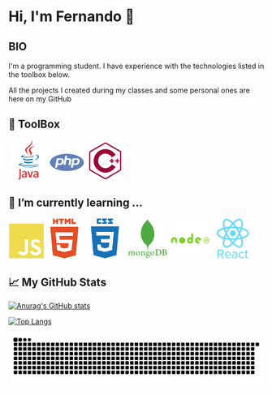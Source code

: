 # Hi, I'm Fernando 👋

## BIO

I'm a programming student. I have experience with the technologies listed in the toolbox below.

All the projects I created during my classes and some personal ones are here on my GitHub


## 🧰 ToolBox

 <img src='https://github.com/devicons/devicon/blob/master/icons/java/java-original-wordmark.svg' title="JAVA" width="80" height="80"><img src='https://github.com/devicons/devicon/blob/master/icons/php/php-plain.svg' title="Php" width="70" height="70"> <img src='https://github.com/devicons/devicon/blob/master/icons/cplusplus/cplusplus-line.svg' title="C++" width="75" height="75">


## 🌱 I’m currently learning ...

<img src='https://github.com/devicons/devicon/blob/master/icons/javascript/javascript-plain.svg' title="JavaScript" width="70" height="70"><img src='https://github.com/devicons/devicon/blob/master/icons/html5/html5-plain-wordmark.svg' title="HTML" width="80" height="80"><img src='https://github.com/devicons/devicon/blob/master/icons/css3/css3-plain-wordmark.svg' title="CSS" width="80" height="80"> <img src='https://github.com/devicons/devicon/blob/master/icons/mongodb/mongodb-plain-wordmark.svg' title="Mongo" width="80" height="80"> <img src='https://github.com/devicons/devicon/blob/master/icons/nodejs/nodejs-plain-wordmark.svg' title="NodeJs" width="80" height="80"> <img src='https://github.com/devicons/devicon/blob/master/icons/react/react-original-wordmark.svg' title="React" width="80" height="80"> 


## &#x1f4c8; My GitHub Stats

[![Anurag's GitHub stats](https://github-readme-stats.vercel.app/api?username=favanso&count_private=true&show_icons=true&theme=vue&hide=contribs,issues)](https://github.com/anuraghazra/github-readme-stats)

[![Top Langs](https://github-readme-stats.vercel.app/api/top-langs/?username=favanso&layout=compact)](https://github.com/anuraghazra/github-readme-stats)

 ![Snake animation](https://github.com/favanso/favanso/blob/output/github-contribution-grid-snake.svg)

<!--
**favanso/favanso** is a ✨ _special_ ✨ repository because its `README.md` (this file) appears on your GitHub profile.

Here are some ideas to get you started:

- 🔭 I’m currently working on ...
- 🌱 I’m currently learning ...
- 👯 I’m looking to collaborate on ... on open source projects.
- 🤔 I’m looking for help with ...
- 💬 Ask me about ...
- 📫 How to reach me: ...
- 😄 Pronouns: ...
- ⚡ Fun fact: ...
-->
